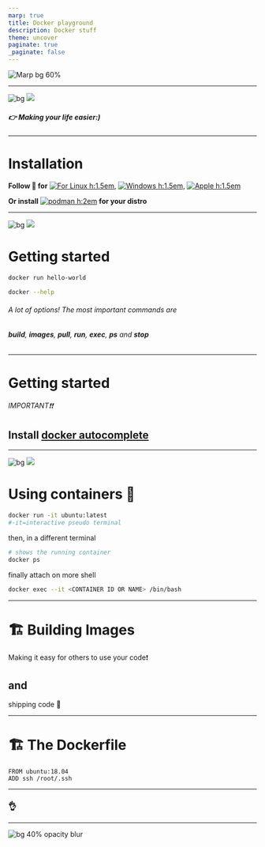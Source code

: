 ```yaml
---
marp: true
title: Docker playground
description: Docker stuff
theme: uncover
paginate: true
_paginate: false
---
```


![Marp bg 60%](https://www.docker.com/wp-content/uploads/2022/03/vertical-logo-monochromatic.png)

---

![bg](#123)
![](#fff)
##### <!--fit--> 👉 Making your life easier:)

---
# Installation
**Follow 🐋 for** 
[![For Linux h:1.5em](https://upload.wikimedia.org/wikipedia/commons/3/35/Tux.svg)](https://docs.docker.com/engine/install/), [![Windows h:1.5em](https://upload.wikimedia.org/wikipedia/commons/6/6d/Windows_Logo_%281992-2001%29.svg)](https://docs.p.niva.no/guides/devenv.html), [![Apple h:1.5em](https://upload.wikimedia.org/wikipedia/commons/f/fa/Apple_logo_black.svg)](https://github.com/abiosoft/colima/#installation)

**Or install** 
[![podman h:2em](https://podman.io/images/podman.svg)](https://podman.io/) 
**for your distro**

---
![bg](#123)
![](#fff)
# Getting started

``` bash
docker run hello-world
```
``` bash
docker --help
```
###### A lot of options! The most important commands are 
###### **build**, **images**, **pull**, **run**, **exec**, **ps** and **stop**
---
# Getting started

###### IMPORTANT❗❗

## Install  [docker autocomplete](https://docs.docker.com/compose/completion/)
---
![bg](#123)
![](#fff)

#  <!--fit--> Using containers 🐛

``` bash
docker run -it ubuntu:latest
#-it=interactive pseudo terminal
```

then, in a different terminal
``` bash
# shows the running container
docker ps
```

finally attach on more shell

```bash
docker exec --it <CONTAINER ID OR NAME> /bin/bash
```

---
# 🏗️ Building Images

Making it easy for others to use your code❗
## and 
shipping code 🚢

---
# <!--fit--> 🏗️ The Dockerfile

``` docker
FROM ubuntu:18.04
ADD ssh /root/.ssh
```
---
### <!--fit--> :ok_hand:

---

![bg 40% opacity blur](https://avatars1.githubusercontent.com/u/3993388?v=4)
